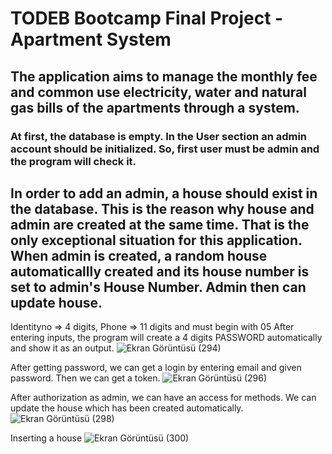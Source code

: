 # TODEB Bootcamp Final Project - Apartment System
## The application aims to manage the monthly fee and common use electricity, water and natural gas bills of the apartments through a system.

### At first, the database is empty. In the User section an admin account should be initialized. So, first user must be admin and the program will check it.

## In order to add an admin, a house should exist in the database. This is the reason why house and admin are created at the same time. That is the only exceptional situation for this application. When admin is created, a random house automaticallly created and its house number is set to admin's House Number. Admin then can update house.

Identityno => 4 digits, Phone => 11 digits and must begin with 05 
After entering inputs, the program will create a 4 digits PASSWORD automatically and show it as an output.
![Ekran Görüntüsü (294)](https://user-images.githubusercontent.com/99509540/184578155-9a24dc84-0d1c-4042-bf03-0cf76ab68148.png)

After getting password, we can get a login by entering email and given password. Then we can get a token.
![Ekran Görüntüsü (296)](https://user-images.githubusercontent.com/99509540/184578878-091b1eed-ba93-41fc-9a61-5b636afd960a.png)

After authorization as admin, we can have an access for methods. We can update the house which has been created automatically.
![Ekran Görüntüsü (298)](https://user-images.githubusercontent.com/99509540/184579299-32168ce3-cba2-4736-b276-850a5fe2e347.png)

Inserting a house 
![Ekran Görüntüsü (300)](https://user-images.githubusercontent.com/99509540/184579595-5e015111-1498-4bac-bc24-869e569c6e3b.png)
